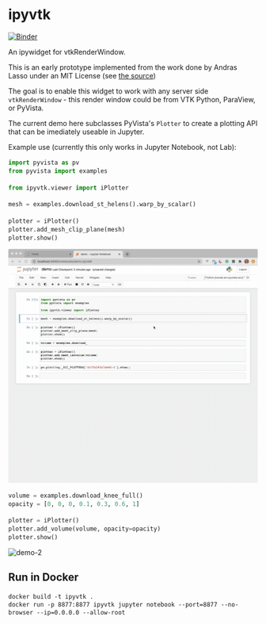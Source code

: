 # ipyvtk

[![Binder](https://mybinder.org/badge_logo.svg)](https://mybinder.org/v2/gh/banesullivan/ipyvtk/master)

An ipywidget for vtkRenderWindow.

This is an early prototype implemented from the work done by Andras Lasso under
an MIT License (see [the source](https://github.com/Slicer/SlicerJupyter/blob/master/JupyterNotebooks/JupyterNotebooksLib/interactive_view_widget.py))


The goal is to enable this widget to work with any server side
`vtkRenderWindow` - this render window could be from VTK Python, ParaView, or
PyVista.

The current demo here subclasses PyVista's `Plotter` to create a plotting API
that can be imediately useable in Jupyter.

Example use (currently this only works in Jupyter Notebook, not Lab):

```py
import pyvista as pv
from pyvista import examples

from ipyvtk.viewer import iPlotter

mesh = examples.download_st_helens().warp_by_scalar()

plotter = iPlotter()
plotter.add_mesh_clip_plane(mesh)
plotter.show()
```


![demo-1](demo-1.gif)


```py
volume = examples.download_knee_full()
opacity = [0, 0, 0, 0.1, 0.3, 0.6, 1]

plotter = iPlotter()
plotter.add_volume(volume, opacity=opacity)
plotter.show()
```

![demo-2](demo-2.gif)


## Run in Docker

```
docker build -t ipyvtk .
docker run -p 8877:8877 ipyvtk jupyter notebook --port=8877 --no-browser --ip=0.0.0.0 --allow-root
```
